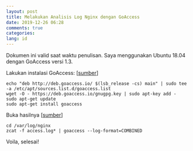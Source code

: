 ```yaml
---
layout: post
title: Melakukan Analisis Log Nginx dengan GoAccess
date: 2019-12-26 06:28
comments: true
categories:
lang: id
---
```


Dokumen ini valid saat waktu penulisan. Saya menggunakan Ubuntu 18.04 dengan GoAccess versi 1.3.

Lakukan instalasi GoAccess: [[sumber](https://goaccess.io/download)]

    echo "deb http://deb.goaccess.io/ $(lsb_release -cs) main" | sudo tee -a /etc/apt/sources.list.d/goaccess.list
    wget -O - https://deb.goaccess.io/gnugpg.key | sudo apt-key add -
    sudo apt-get update
    sudo apt-get install goaccess
    
Buka hasilnya [[sumber](https://stackoverflow.com/q/39232741/518091)]

    cd /var/log/nginx
    zcat -f access.log* | goaccess --log-format=COMBINED

Voila, selesai!

